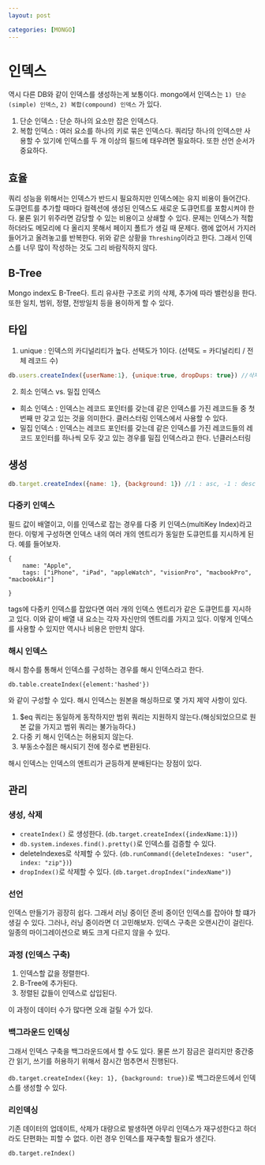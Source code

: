 ```yaml
---
layout: post

categories: [MONGO]
---
```



# 인덱스

역시 다른 DB와 같이 인덱스를 생성하는게 보통이다. mongo에서 인덱스는 `1) 단순(simple) 인덱스`, `2) 복합(compound) 인덱스` 가 있다.

1. 단순 인덱스 : 단순 하나의 요소만 잡은 인덱스다. 
2. 복합 인덱스 : 여러 요소를 하나의 키로 묶은 인덱스다. 쿼리당 하나의 인덱스만 사용할 수 있기에 인덱스를 두 개 이상의 필드에 태우려면 필요하다. 또한 선언 순서가 중요하다.


## 효율
쿼리 성능을 위해서는 인덱스가 반드시 필요하지만 인덱스에는 유지 비용이 들어간다. 도큐먼트를 추가할 때마다 컬렉션에 생성된 인덱스도 새로운 도큐먼트를 포함시켜야 한다.
물론 읽기 위주라면 감당할 수 있는 비용이고 상쇄할 수 있다. 문제는 인덱스가 적합하더라도 메모리에 다 올리지 못해서 페이지 폴트가 생길 때 문제다.
램에 없어서 가지러 들어가고 올려놓고를 반복한다. 위와 같은 상황을 `Threshing`이라고 한다. 그래서 인덱스를 너무 많이 작성하는 것도 그리 바람직하지 않다.

 
## B-Tree
Mongo index도 B-Tree다. 트리 유사한 구조로 키의 삭제, 추가에 따라 밸런싱을 한다. 또한 일치, 범위, 정렬, 전방일치 등을 용이하게 할 수 있다.

## 타입
1. unique : 인덱스의 카디널리티가 높다. 선택도가 1이다. (선택도 = 카디널리티 / 전체 레코드 수)

```javascript
db.users.createIndex({userName:1}, {unique:true, dropDups: true}) //삭제 명령도 내릴 수 있다.
```

2. 희소 인덱스 vs. 밀집 인덱스

- 희소 인덱스 : 인덱스는 레코드 포인터를 갖는데 같은 인덱스를 가진 레코드들 중 첫 번째 만 갖고 있는 것을 의미한다. 클러스터링 인덱스에서 사용할 수 있다.
- 밀집 인덱스 : 인덱스는 레코드 포인터를 갖는데 같은 인덱스를 가진 레코드들의 레코드 포인터를 하나씩 모두 갖고 있는 경우를 밀집 인덱스라고 한다. 넌클러스터링 


## 생성
```javascript
db.target.createIndex({name: 1}, {background: 1}) //1 : asc, -1 : desc

```



### 다중키 인덱스
필드 값이 배열이고, 이를 인덱스로 잡는 경우를 다중 키 인덱스(multiKey Index)라고 한다. 이렇게 구성하면 인덱스 내의 여러 개의 엔트리가
동일한 도큐먼트를 지시하게 된다. 예를 들어보자.

```mongodb-json
{
    name: "Apple",
    tags: ["iPhone", "iPad", "appleWatch", "visionPro", "macbookPro", "macbookAir"]

}
```

tags에 다중키 인덱스를 잡았다면 여러 개의 인덱스 엔트리가 같은 도큐먼트를 지시하고 있다. 이와 같이 배열 내 요소는 각자 자신만의 엔트리를 가지고 있다.
이렇게 인덱스를 사용할 수 있지만 역시나 비용은 만만치 않다.


### 해시 인덱스
해시 함수를 통해서 인덱스를 구성하는 경우를 해시 인덱스라고 한다.

`db.table.createIndex({element:'hashed'})`

와 같이 구성할 수 있다. 해시 인덱스는 원본을 해싱하므로 몇 가지 제약 사항이 있다.

1. $eq 쿼리는 동일하게 동작하지만 범위 쿼리는 지원하지 않는다.(해싱되었으므로 원본 값을 가지고 범위 쿼리는 불가능하다.)
2. 다중 키 해시 인덱스는 허용되지 않는다.
3. 부동소수점은 해시되기 전에 정수로 변환된다.

해시 인덱스는 인덱스의 엔트리가 균등하게 분배된다는 장점이 있다.


## 관리

### 생성, 삭제

- `createIndex()` 로 생성한다. (`db.target.createIndex({indexName:1})`)
- `db.system.indexes.find().pretty()`로 인덱스를 검증할 수 있다.
- deleteIndexes로 삭제할 수 있다. (`db.runCommand({deleteIndexes: "user", index: "zip"})`)
- `dropIndex()`로 삭제할 수 있다. (`db.target.dropIndex("indexName")`)


### 선언
인덱스 만들기가 굉장히 쉽다. 그래서 러닝 중이던 준비 중이던 인덱스를 잡아야 할 떄가 생길 수 있다. 그러나, 러닝 중이라면 더 고민해보자.
인덱스 구축은 오랜시간이 걸린다. 일종의 마이그레이션으로 봐도 크게 다르지 않을 수 있다.


### 과정 (인덱스 구축)
1. 인덱스할 값을 정렬한다.
2. B-Tree에 추가된다.
3. 정렬된 값들이 인덱스로 삽입된다.

이 과정이 데이터 수가 많다면 오래 걸릴 수가 있다.

### 백그라운드 인덱싱
그래서 인덱스 구축을 백그라운드에서 할 수도 있다. 물론 쓰기 잠금은 걸리지만 중간중간 읽기, 쓰기를 허용하기 위해서 잠시간 멈추면서 진행된다.

`db.target.createIndex({key: 1}, {background: true})`로 백그라운드에서 인덱스를 생성할 수 있다.


### 리인덱싱

기존 데이터의 업데이트, 삭제가 대량으로 발생하면 아무리 인덱스가 재구성한다고 하더라도 단편화는 피할 수 없다. 이런 경우 인덱스를 재구축할 필요가 생긴다.

`db.target.reIndex()`

